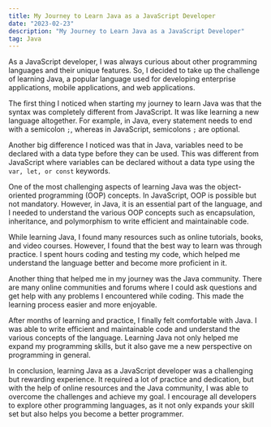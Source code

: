 ```yaml
---
title: My Journey to Learn Java as a JavaScript Developer
date: "2023-02-23"
description: "My Journey to Learn Java as a JavaScript Developer"
tag: Java
---
```


As a JavaScript developer, I was always curious about other programming languages and their unique features. So, I decided to take up the challenge of learning Java, a popular language used for developing enterprise applications, mobile applications, and web applications.

The first thing I noticed when starting my journey to learn Java was that the syntax was completely different from JavaScript. It was like learning a new language altogether. For example, in Java, every statement needs to end with a semicolon `;`, whereas in JavaScript, semicolons `;` are optional.

Another big difference I noticed was that in Java, variables need to be declared with a data type before they can be used. This was different from JavaScript where variables can be declared without a data type using the `var, let, or const` keywords.

One of the most challenging aspects of learning Java was the object-oriented programming (OOP) concepts. In JavaScript, OOP is possible but not mandatory. However, in Java, it is an essential part of the language, and I needed to understand the various OOP concepts such as encapsulation, inheritance, and polymorphism to write efficient and maintainable code.

While learning Java, I found many resources such as online tutorials, books, and video courses. However, I found that the best way to learn was through practice. I spent hours coding and testing my code, which helped me understand the language better and become more proficient in it.

Another thing that helped me in my journey was the Java community. There are many online communities and forums where I could ask questions and get help with any problems I encountered while coding. This made the learning process easier and more enjoyable.

After months of learning and practice, I finally felt comfortable with Java. I was able to write efficient and maintainable code and understand the various concepts of the language. Learning Java not only helped me expand my programming skills, but it also gave me a new perspective on programming in general.

In conclusion, learning Java as a JavaScript developer was a challenging but rewarding experience. It required a lot of practice and dedication, but with the help of online resources and the Java community, I was able to overcome the challenges and achieve my goal. I encourage all developers to explore other programming languages, as it not only expands your skill set but also helps you become a better programmer.
